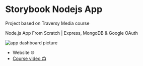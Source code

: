 # Storybook Nodejs App

Project based on Traversy Media course

Node.js App From Scratch | Express, MongoDB & Google OAuth

![app dashboard picture](https://user-images.githubusercontent.com/33139500/189726575-6bde1c34-8ffd-4f34-aaf1-33d03367e9dc.png)

- Website 🌐
- [Course video 📺](https://www.youtube.com/watch?v=SBvmnHTQIPY&list=PLF9xvZ_0XfIGUpCisDVALMMWfyGOia3ze)
